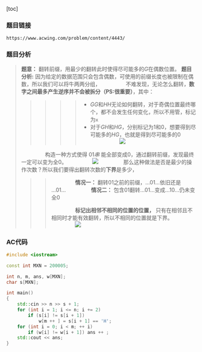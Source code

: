 [toc]
### 题目链接
    https://www.acwing.com/problem/content/4443/
### 题目分析
> **题意：** 翻转前缀，用最少的翻转此时使得尽可能多的$G$在偶数位置。
> **题目分析:** 因为给定的数据范围只会包含偶数，可使用的前缀长度也被限制在偶数，所以我们可以将牛两两分组，
>&emsp;&emsp;&emsp;&emsp;&ensp;不难发现，无论怎么翻转，**数字之间最多产生逆序并不会被拆分（PS:很重要）**，其中：
>>>>>- $GG$和$HH$无论如何翻转，对于奇偶位置最终哪个，都不会发生任何变化，所以不用管，标记为`x` 
>>>>>- 对于$GH$和$HG$，分别标记为$1$和$0$，想要得到尽可能多的$HG$，也就是得到尽可能多的$0$
> &emsp;&emsp;&emsp;&emsp;&emsp;&ensp;<img src="https://pic.imgdb.cn/item/6491c90c1ddac507cca00963.jpg">
> 
> &emsp;&emsp;&emsp;&emsp;&ensp;构造一种方式使得 $01$*串* 能全部变成$0$，通过翻转前缀，发现最终一定可以变为全$0$。
> &emsp;&emsp;&emsp;&emsp;&ensp;<img src="https://pic.imgdb.cn/item/6491cdeb1ddac507cca7064c.jpg">
> &emsp;&emsp;&emsp;&emsp;&ensp;那么这种做法是否是最少的操作次数？所以我们要得出翻转次数的**下界**是多少，
>>> &emsp;&emsp;&emsp;&emsp;&ensp;**情况一：** 翻转$01$之前的前缀，$...01...$依旧还是 $...01...$
>>>&emsp;&emsp;&emsp;&emsp;&ensp;**情况二：** 包含$01$翻转$...01...$变成$...10...$仍未变全$0$
>>>
>>> &emsp;&emsp;&emsp;&emsp;&ensp;**标记出相邻不相同的位置的位置，** 只有在相邻且不相同时才能有效翻转，所以不相同的位置就是下界。
>&emsp;&emsp;&emsp;&emsp;&ensp;<img src="https://pic.imgdb.cn/item/6491d0451ddac507ccab60cc.jpg"> 
>
### AC代码
```c++
#include <iostream>

const int MXN = 200005;

int n, m, ans, w[MXN];
char s[MXN];

int main()
{
	std::cin >> n >> s + 1;
	for (int i = 1; i <= n; i += 2)
		if (s[i] != s[i + 1])
			w[m ++ ] = s[i + 1] == 'H';
	for (int i = 0; i < m; ++ i)
		if (w[i] != w[i + 1]) ans ++ ;
	std::cout << ans;
}
```